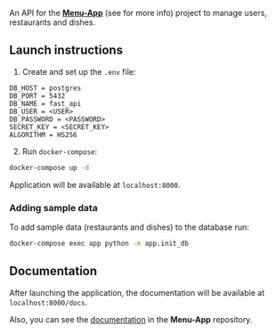 An API for the **[Menu-App](https://github.com/verevka8/menu_app_general)** (see for more info) project to manage users, restaurants and dishes.

## Launch instructions

1. Create and set up the `.env` file:
```env
DB_HOST = postgres
DB_PORT = 5432
DB_NAME = fast_api
DB_USER = <USER>
DB_PASSWORD = <PASSWORD>
SECRET_KEY = <SECRET_KEY>
ALGORITHM = HS256
```

2. Run `docker-compose`:
```bash
docker-compose up -d
```

Application will be available at `localhost:8000`.

### Adding sample data

To add sample data (restaurants and dishes) to the database run:
```bash
docker-compose exec app python -m app.init_db
```

## Documentation

After launching the application, the documentation will be available at `localhost:8000/docs`.

Also, you can see the [documentation](https://verevka8.github.io/menu_app_general/ApiDocumentation.html) in the **Menu-App** repository.
